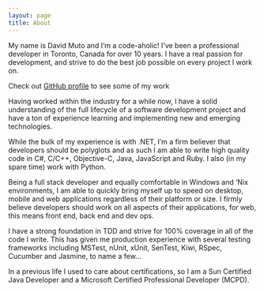 ```yaml
---
layout: page
title: About
---
```


My name is David Muto and I’m a code-aholic! I’ve been a professional developer in Toronto,
Canada for over 10 years. I have a real passion for development, and strive to do the best job
possible on every project I work on.

<p class="message">
  Check out <a href="https://github.com/pseudomuto" title="PseudoMuto on GitHub"">GitHub profile</a> to see some of my work
</p>

Having worked within the industry for a while now, I have a solid understanding of the full
lifecycle of a software development project and have a ton of experience learning and
implementing new and emerging technologies.

While the bulk of my experience is with .NET, I’m a firm believer that developers should be
polyglots and as such I am able to write high quality code in C#, C/C++, Objective-C, Java,
JavaScript and Ruby. I also (in my spare time) work with Python.

Being a full stack developer and equally comfortable in Windows and ‘Nix environments, I
am able to quickly bring myself up to speed on desktop, mobile and web applications
regardless of their platform or size. I firmly believe developers should work on all aspects of 
their applications, for web, this means front end, back end and dev ops.

I have a strong foundation in TDD and strive for 100% coverage in all of the code I
write. This has given me production experience with several testing frameworks including
MSTest, nUnit, xUnit, SenTest, Kiwi, RSpec, Cucumber and Jasmine, to name a few...

In a previous life I used to care about certifications, so I am a Sun Certified Java
Developer and a Microsoft Certified Professional Developer (MCPD).
